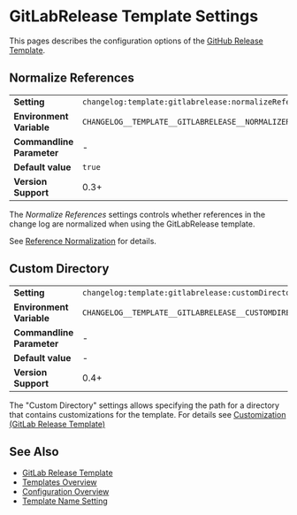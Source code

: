 <!--
  <auto-generated>
    The contents of this file were generated by a tool.
    Any changes to this file will be overwritten.
    To change the content of this file, edit 'gitlabrelease-template.md.scriban'
  </auto-generated>
-->
# GitLabRelease Template Settings

This pages describes the configuration options of the [GitHub Release Template](../../templates/gitlabrelease.md).

## Normalize References

<table>
    <tr>
        <td><b>Setting</b></td>
        <td><code>changelog:template:gitlabrelease:normalizeReferences</code></td>
    </tr>
    <tr>
        <td><b>Environment Variable</b></td>
        <td><code>CHANGELOG__TEMPLATE__GITLABRELEASE__NORMALIZEREFERENCES</code></td>
    </tr>
    <tr>
        <td><b>Commandline Parameter</b></td>
        <td>
            -
        </td>
    </tr>
    <tr>
        <td><b>Default value</b></td>
        <td>
            <code>true</code>
        </td>
    </tr>
    <tr>
        <td><b>Version Support</b></td>
        <td>0.3+</td>
    </tr>
</table>

The *Normalize References* settings controls whether references in the change log are normalized when using the GitLabRelease template.

See [Reference Normalization](../../auto-references.md#normalization) for details.

## Custom Directory


<table>
    <tr>
        <td><b>Setting</b></td>
        <td><code>changelog:template:gitlabrelease:customDirectory</code></td>
    </tr>
    <tr>
        <td><b>Environment Variable</b></td>
        <td><code>CHANGELOG__TEMPLATE__GITLABRELEASE__CUSTOMDIRECTORY</code></td>
    </tr>
    <tr>
        <td><b>Commandline Parameter</b></td>
        <td>
            -
        </td>
    </tr>
    <tr>
        <td><b>Default value</b></td>
        <td>
            -
        </td>
    </tr>
    <tr>
        <td><b>Version Support</b></td>
        <td>0.4+</td>
    </tr>
</table>

The "Custom Directory" settings allows specifying the path for a directory that contains customizations for the template.
For details see [Customization (GitLab Release Template)](../../templates/gitlabrelease.md#customization)


## See Also

- [GitLab Release Template](../../templates/gitlabrelease.md)
- [Templates Overview](../../templates/README.md)
- [Configuration Overview](../../configuration.md)
- [Template Name Setting](./template-name.md)
